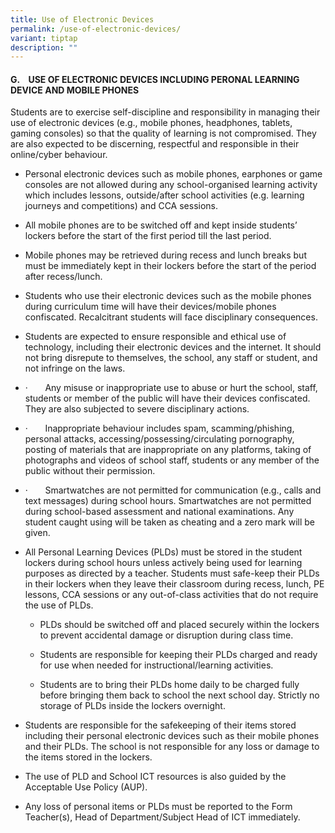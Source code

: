 ```yaml
---
title: Use of Electronic Devices
permalink: /use-of-electronic-devices/
variant: tiptap
description: ""
---
```

<h4><strong>G.&nbsp;&nbsp;&nbsp; USE OF ELECTRONIC DEVICES INCLUDING PERONAL LEARNING DEVICE AND MOBILE PHONES</strong></h4>
<p>Students are to exercise self-discipline and responsibility in managing
their use of electronic devices (e.g., mobile phones, headphones, tablets,
gaming consoles) so that the quality of learning is not compromised. They
are also expected to be discerning, respectful and responsible in their
online/cyber behaviour.&nbsp;</p>
<ul data-tight="true" class="tight">
<li>
<p>Personal electronic devices such as mobile phones, earphones or game consoles
are not allowed during any school-organised learning activity which includes
lessons, outside/after school activities (e.g. learning journeys and competitions)
and CCA sessions.</p>
</li>
<li>
<p>All mobile phones are to be switched off and kept inside students’ lockers
before the start of the first period till the last period.</p>
</li>
<li>
<p>Mobile phones may be retrieved during recess and lunch breaks but must
be immediately kept in their lockers before the start of the period after
recess/lunch.</p>
</li>
<li>
<p>Students who use their electronic devices such as the mobile phones during
curriculum time will have their devices/mobile phones confiscated. Recalcitrant
students will face disciplinary consequences.</p>
</li>
<li>
<p>Students are expected to ensure responsible and ethical use of technology,
including their electronic devices and the internet. It should not bring
disrepute to themselves, the school, any staff or student, and not infringe
on the laws.</p>
</li>
<li>
<p>·&nbsp;&nbsp;&nbsp;&nbsp;&nbsp;&nbsp; Any misuse or inappropriate use
to abuse or hurt the school, staff, students or member of the public will
have their devices confiscated. They are also subjected to severe disciplinary
actions.</p>
</li>
<li>
<p>·&nbsp;&nbsp;&nbsp;&nbsp;&nbsp;&nbsp; Inappropriate behaviour includes
spam, scamming/phishing, personal attacks, accessing/possessing/circulating
pornography, posting of materials that are inappropriate on any platforms,
taking of photographs and videos of school staff, students or any member
of the public without their permission.</p>
</li>
<li>
<p><a rel="noopener noreferrer nofollow" target="_blank">·&nbsp;&nbsp;&nbsp;&nbsp;&nbsp;&nbsp; Smartwatches are not permitted for communication (e.g., calls and text messages) during school hours. Smartwatches are not permitted during school-based assessment and national examinations. Any student caught using will be taken as cheating and a zero mark will be given.</a>
</p>
</li>
<li>
<p>All Personal Learning Devices (PLDs) must be stored in the student lockers
during school hours unless actively being used for learning purposes as
directed by a teacher. Students must safe-keep their PLDs in their lockers
when they leave their classroom during recess, lunch, PE lessons, CCA sessions
or any out-of-class activities that do not require the use of PLDs.</p>
<ul data-tight="true" class="tight">
<li>
<p>PLDs should be switched off and placed securely within the lockers to
prevent accidental damage or disruption during class time.</p>
</li>
<li>
<p>Students are responsible for keeping their PLDs charged and ready for
use when needed for instructional/learning activities.</p>
</li>
<li>
<p>Students are to bring their PLDs home daily to be charged fully before
bringing them back to school the next school day. Strictly no storage of
PLDs inside the lockers overnight.</p>
</li>
</ul>
</li>
<li>
<p>Students are responsible for the safekeeping of their items stored including
their personal electronic devices such as their mobile phones and their
PLDs. The school is not responsible for any loss or damage to the items
stored in the lockers.</p>
</li>
<li>
<p>The use of PLD and School ICT resources is also guided by the Acceptable
Use Policy (AUP).</p>
</li>
<li>
<p>Any loss of personal items or PLDs must be reported to the Form Teacher(s),
Head of Department/Subject Head of ICT immediately.</p>
</li>
</ul>
<p></p>
